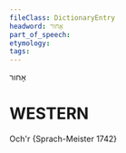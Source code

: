 ```yaml
---
fileClass: DictionaryEntry
headword: אָחור
part_of_speech: 
etymology: 
tags: 
---
```

אָחור

WESTERN
========

Och'r {Sprach-Meister 1742}